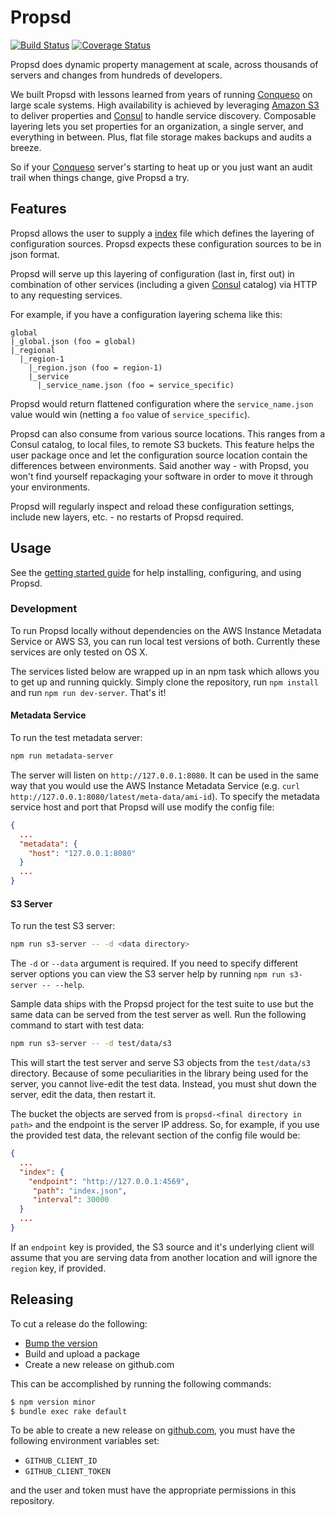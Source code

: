 # Propsd
[![Build Status][travis-image]][travis-url] [![Coverage Status][coveralls-image]][coveralls-url]

Propsd does dynamic property management at scale, across thousands of servers
and changes from hundreds of developers.

We built Propsd with lessons learned from years of running [Conqueso][] on
large scale systems. High availability is achieved by leveraging [Amazon S3][]
to deliver properties and [Consul][] to handle service discovery. Composable
layering lets you set properties for an organization, a single server, and
everything in between. Plus, flat file storage makes backups and audits
a breeze.

So if your [Conqueso][] server's starting to heat up or you just want an audit
trail when things change, give Propsd a try.

## Features
Propsd allows the user to supply a [index](https://github.com/rapid7/propsd/blob/master/docs/getting-started/usage.md#index-files) file which defines the layering of configuration sources.  Propsd expects these configuration sources to be in json format.

Propsd will serve up this layering of configuration (last in, first out) in combination of other services (including a given [Consul][] catalog) via HTTP to any requesting services.

For example, if you have a configuration layering schema like this:

~~~text
global
|_global.json (foo = global)
|_regional
  |_region-1
    |_region.json (foo = region-1)
    |_service
      |_service_name.json (foo = service_specific)
~~~
Propsd would return flattened configuration where the `service_name.json` value would win (netting a `foo` value of `service_specific`).

Propsd can also consume from various source locations.  This ranges from a Consul catalog, to local files, to remote S3 buckets.  This feature helps the user package once and let the configuration source location contain the differences between environments.  Said another way - with Propsd, you won't find yourself repackaging your software in order to move it through your environments.

Propsd will regularly inspect and reload these configuration settings, include new layers, etc. - no restarts of Propsd required.

## Usage

See the [getting started guide][gsg] for help installing, configuring, and
using Propsd.

### Development

To run Propsd locally without dependencies on the AWS Instance Metadata Service or AWS S3, you can run local test versions of both. Currently these services are only tested on OS X.

The services listed below are wrapped up in an npm task which allows you to get up and running quickly. Simply clone the repository, run `npm install` and run `npm run dev-server`. That's it!

#### Metadata Service

To run the test metadata server:
~~~bash
npm run metadata-server
~~~

The server will listen on `http://127.0.0.1:8080`. It can be used in the same way that you would use the AWS Instance Metadata Service (e.g. `curl http://127.0.0.1:8080/latest/meta-data/ami-id`). To specify the metadata service host and port that Propsd will use modify the config file:
~~~json
{
  ...
  "metadata": {
    "host": "127.0.0.1:8080"
  }
  ...
}
~~~

#### S3 Server
To run the test S3 server:
~~~bash
npm run s3-server -- -d <data directory>
~~~
The `-d` or `--data` argument is required. If you need to specify different server options you can view the S3 server help by running `npm run s3-server -- --help`.

Sample data ships with the Propsd project for the test suite to use but the same data can be served from the test server as well. Run the following command to start with test data:
~~~bash
npm run s3-server -- -d test/data/s3
~~~
This will start the test server and serve S3 objects from the `test/data/s3` directory. Because of some peculiarities in the library being used for the server, you cannot live-edit the test data. Instead, you must shut down the server, edit the data, then restart it.

The bucket the objects are served from is `propsd-<final directory in path>` and the endpoint is the server IP address. So, for example, if you use the provided test data, the relevant section of the config file would be:
~~~json
{
  ...
  "index": {
    "endpoint": "http://127.0.0.1:4569",
     "path": "index.json",
     "interval": 30000
  }
  ...
}
~~~

If an `endpoint` key is provided, the S3 source and it's underlying client will assume that you are serving data from another location and will ignore the `region` key, if provided.

## Releasing
To cut a release do the following:
* [Bump the version][npm-version]
* Build and upload a package
* Create a new release on github.com

This can be accomplished by running the following commands:
~~~bash
$ npm version minor
$ bundle exec rake default
~~~
To be able to create a new release on [github.com], you must have the following environment variables set:
* `GITHUB_CLIENT_ID`
* `GITHUB_CLIENT_TOKEN`

and the user and token must have the appropriate permissions in this repository.

[Node.js]: https://nodejs.org/en/
[http-api]: docs/http-api.md
[travis-image]: https://travis-ci.org/rapid7/propsd.svg?branch=master
[travis-url]: https://travis-ci.org/rapid7/propsd
[coveralls-image]: https://coveralls.io/repos/rapid7/propsd/badge.svg?branch=master&service=github
[coveralls-url]: https://coveralls.io/github/rapid7/propsd?branch=master
[npm-version]: https://docs.npmjs.com/cli/version
[Conqueso]: https://github.com/rapid7/conqueso
[Consul]: https://www.consul.io/
[Amazon S3]: https://aws.amazon.com/s3/
[gsg]: ./docs/getting-started/
[github.com]: https://github.com
